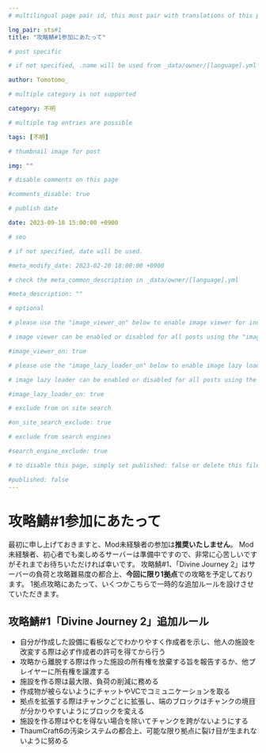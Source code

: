 ```yaml
---
# multilingual page pair id, this must pair with translations of this page. (This name must be unique)

lng_pair: sts#1
title: "攻略鯖#1参加にあたって"

# post specific

# if not specified, .name will be used from _data/owner/[language].yml

author: Tomotomo_

# multiple category is not supported

category: 不明

# multiple tag entries are possible

tags: [不明]

# thumbnail image for post

img: ""

# disable comments on this page

#comments_disable: true

# publish date

date: 2023-09-18 15:00:00 +0900

# seo

# if not specified, date will be used.

#meta_modify_date: 2023-02-20 18:00:00 +0900

# check the meta_common_description in _data/owner/[language].yml

#meta_description: ""

# optional

# please use the "image_viewer_on" below to enable image viewer for individual pages or posts (_posts/ or [language]/_posts folders).

# image viewer can be enabled or disabled for all posts using the "image_viewer_posts: true" setting in _data/conf/main.yml.

#image_viewer_on: true

# please use the "image_lazy_loader_on" below to enable image lazy loader for individual pages or posts (_posts/ or [language]/_posts folders).

# image lazy loader can be enabled or disabled for all posts using the "image_lazy_loader_posts: true" setting in _data/conf/main.yml.

#image_lazy_loader_on: true

# exclude from on site search

#on_site_search_exclude: true

# exclude from search engines

#search_engine_exclude: true

# to disable this page, simply set published: false or delete this file

#published: false
---
```

# 攻略鯖#1参加にあたって
最初に申し上げておきますと、Mod未経験者の参加は**推奨いたしません**。
Mod未経験者、初心者でも楽しめるサーバーは準備中ですので、非常に心苦しいですがそれまでお待ちいただければ幸いです。
攻略鯖#1、「Divine Journey 2」はサーバーの負荷と攻略難易度の都合上、**今回に限り1拠点**での攻略を予定しております。
1拠点攻略にあたって、いくつかこちらで一時的な追加ルールを設けさせていただきます。

## 攻略鯖#1「Divine Journey 2」追加ルール
- 自分が作成した設備に看板などでわかりやすく作成者を示し、他人の施設を改変する際は必ず作成者の許可を得てから行う
- 攻略から離脱する際は作った施設の所有権を放棄する旨を報告するか、他プレイヤーに所有権を譲渡する
- 施設を作る際は最大限、負荷の削減に務める
- 作成物が被らないようにチャットやVCでコミュニケーションを取る
- 拠点を拡張する際はチャンクごとに拡張し、端のブロックはチャンクの境目が分かりやすいようにブロックを変える
- 施設を作る際はやむを得ない場合を除いてチャンクを跨がないようにする
- ThaumCraft6の汚染システムの都合上、可能な限り拠点に裂け目が生まれないように努める